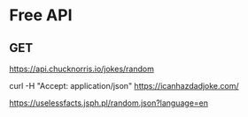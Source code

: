 # Free API

## GET

https://api.chucknorris.io/jokes/random

curl -H "Accept: application/json" https://icanhazdadjoke.com/

https://uselessfacts.jsph.pl/random.json?language=en
